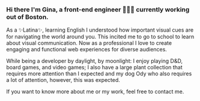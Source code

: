 ### Hi there I'm Gina, a front-end engineer 👩🏽‍💻 currently working out of Boston.

As a ✨Latina✨, learning English I understood how important visual cues are for navigating the world around you. This incited me to go to school to learn about visual communication. 
Now as a professional I love to create engaging and functional web experiences for diverse audiences.

While being a developer by daylight, by moonlight: I enjoy playing D&D, board games, and video games; I also have a large plant collection that requires more attention than I expected and my dog Ody who also requires a lot of attention, however, this was expected.

If you want to know more about me or my work, feel free to contact me.

